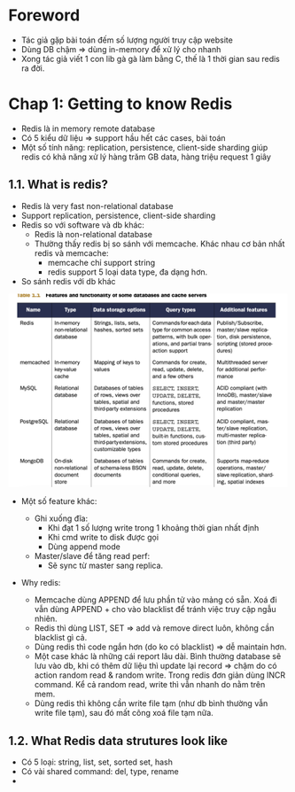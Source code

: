 # Foreword
- Tác giả gặp bài toán đếm số lượng người truy cập website
- Dùng DB chậm => dùng in-memory để xử lý cho nhanh 
- Xong tác giả viết 1 con lib gà gà làm bằng C, thế là 1 thời gian sau redis ra đời.

# Chap 1: Getting to know Redis
- Redis là in memory remote database
- Có 5 kiểu dữ liệu => support hầu hết các cases, bài toán
- Một số tính năng: replication, persistence, client-side sharding giúp redis có khả năng xử lý hàng trăm GB data, hàng triệu request 1 giây

## 1.1. What is redis?
- Redis là very fast non-relational database
- Support replication, persistence, client-side sharding
- Redis so với software và db khác:
    - Redis là non-relational database
    - Thường thấy redis bị so sánh với memcache. Khác nhau cơ bản nhất redis và memcache:
        - memcache chỉ support string
        - redis support 5 loại data type, đa dạng hơn.
- So sánh redis với db khác

![](images/redisinaction-compare-redis-to-others.png)

- Một số feature khác:
    - Ghi xuống đĩa:
        - Khi đạt 1 số lượng write trong 1 khoảng thời gian nhất định
        - Khi cmd write to disk được gọi
        - Dùng append mode
    - Master/slave để tăng read perf:
        - Sẽ sync từ master sang replica.

- Why redis:
    - Memcache dùng APPEND để lưu phần tử vào mảng có sẵn. Xoá đi vẫn dùng APPEND + cho vào blacklist để tránh việc truy cập ngẫu nhiên.
    - Redis thì dùng LIST, SET => add và remove direct luôn, không cần blacklist gì cả.
    - Dùng redis thì code ngắn hơn (do ko có blacklist) => dễ maintain hơn.
    - Một case khác là những cái report lâu dài. Bình thường database sẽ lưu vào db, khi có thêm dữ liệu thì update lại record => chậm do có action random read & random write. Trong redis đơn giản dùng INCR command. Kể cả random read, write thì vẫn nhanh do nằm trên mem.
    - Dùng redis thì không cần write file tạm (như db bình thường vẫn write file tạm), sau đó mất công xoá file tạm nữa.

## 1.2. What Redis data strutures look like
- Có 5 loại: string, list, set, sorted set, hash
- Có vài shared command: del, type, rename
- 